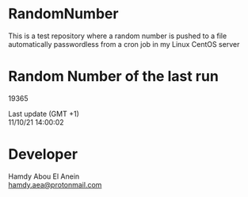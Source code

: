 # RandomNumber    
This is a test repository where a random number is pushed to a file automatically passwordless from a cron job in my Linux CentOS server    
# Random Number of the last run   
19365
      
Last update (GMT +1)    
11/10/21 14:00:02
# Developer    
Hamdy Abou El Anein   
hamdy.aea@protonmail.com
